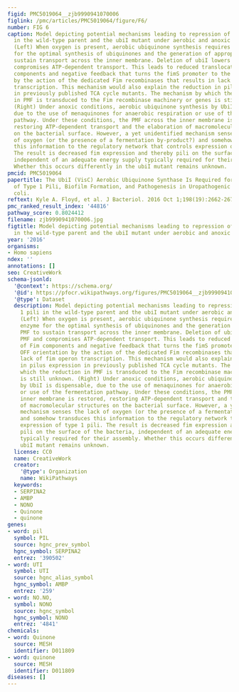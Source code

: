 ```yaml
---
figid: PMC5019064__zjb9990941070006
figlink: /pmc/articles/PMC5019064/figure/F6/
number: FIG 6
caption: Model depicting potential mechanisms leading to repression of type 1 pili
  in the wild-type parent and the ubiI mutant under aerobic and anoxic conditions.
  (Left) When oxygen is present, aerobic ubiquinone synthesis requires the UbiI enzyme
  for the optimal synthesis of ubiquinones and the generation of appropriate PMF to
  sustain transport across the inner membrane. Deletion of ubiI lowers the PMF and
  compromises ATP-dependent transport. This leads to reduced translocation of Fim
  components and negative feedback that turns the fimS promoter to the fim OFF orientation
  by the action of the dedicated Fim recombinases that results in lack of fim operon
  transcription. This mechanism would also explain the reduction in pilus expression
  in previously published TCA cycle mutants. The mechanism by which the reduction
  in PMF is transduced to the Fim recombinase machinery or genes is still unknown.
  (Right) Under anoxic conditions, aerobic ubiquinone synthesis by UbiI is dispensable,
  due to the use of menaquinones for anaerobic respiration or use of the fermentation
  pathway. Under these conditions, the PMF across the inner membrane is restored,
  restoring ATP-dependent transport and the elaboration of macromolecular structures
  on the bacterial surface. However, a yet unidentified mechanism senses the lack
  of oxygen (or the presence of a fermentation by-product?) and somehow transduces
  this information to the regulatory network that controls expression of type 1 pili.
  The result is decreased fim expression and thereby pili on the surface of the bacteria,
  independent of an adequate energy supply typically required for their assembly.
  Whether this occurs differently in the ubiI mutant remains unknown.
pmcid: PMC5019064
papertitle: The UbiI (VisC) Aerobic Ubiquinone Synthase Is Required for Expression
  of Type 1 Pili, Biofilm Formation, and Pathogenesis in Uropathogenic Escherichia
  coli.
reftext: Kyle A. Floyd, et al. J Bacteriol. 2016 Oct 1;198(19):2662-2672.
pmc_ranked_result_index: '44816'
pathway_score: 0.8024412
filename: zjb9990941070006.jpg
figtitle: Model depicting potential mechanisms leading to repression of type 1 pili
  in the wild-type parent and the ubiI mutant under aerobic and anoxic conditions
year: '2016'
organisms:
- Homo sapiens
ndex: ''
annotations: []
seo: CreativeWork
schema-jsonld:
  '@context': https://schema.org/
  '@id': https://pfocr.wikipathways.org/figures/PMC5019064__zjb9990941070006.html
  '@type': Dataset
  description: Model depicting potential mechanisms leading to repression of type
    1 pili in the wild-type parent and the ubiI mutant under aerobic and anoxic conditions.
    (Left) When oxygen is present, aerobic ubiquinone synthesis requires the UbiI
    enzyme for the optimal synthesis of ubiquinones and the generation of appropriate
    PMF to sustain transport across the inner membrane. Deletion of ubiI lowers the
    PMF and compromises ATP-dependent transport. This leads to reduced translocation
    of Fim components and negative feedback that turns the fimS promoter to the fim
    OFF orientation by the action of the dedicated Fim recombinases that results in
    lack of fim operon transcription. This mechanism would also explain the reduction
    in pilus expression in previously published TCA cycle mutants. The mechanism by
    which the reduction in PMF is transduced to the Fim recombinase machinery or genes
    is still unknown. (Right) Under anoxic conditions, aerobic ubiquinone synthesis
    by UbiI is dispensable, due to the use of menaquinones for anaerobic respiration
    or use of the fermentation pathway. Under these conditions, the PMF across the
    inner membrane is restored, restoring ATP-dependent transport and the elaboration
    of macromolecular structures on the bacterial surface. However, a yet unidentified
    mechanism senses the lack of oxygen (or the presence of a fermentation by-product?)
    and somehow transduces this information to the regulatory network that controls
    expression of type 1 pili. The result is decreased fim expression and thereby
    pili on the surface of the bacteria, independent of an adequate energy supply
    typically required for their assembly. Whether this occurs differently in the
    ubiI mutant remains unknown.
  license: CC0
  name: CreativeWork
  creator:
    '@type': Organization
    name: WikiPathways
  keywords:
  - SERPINA2
  - AMBP
  - NONO
  - Quinone
  - quinone
genes:
- word: pil
  symbol: PIL
  source: hgnc_prev_symbol
  hgnc_symbol: SERPINA2
  entrez: '390502'
- word: UTI
  symbol: UTI
  source: hgnc_alias_symbol
  hgnc_symbol: AMBP
  entrez: '259'
- word: NO.NO,
  symbol: NONO
  source: hgnc_symbol
  hgnc_symbol: NONO
  entrez: '4841'
chemicals:
- word: Quinone
  source: MESH
  identifier: D011809
- word: quinone
  source: MESH
  identifier: D011809
diseases: []
---
```


